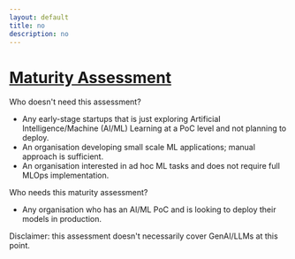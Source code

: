 ```yaml
---
layout: default
title: no
description: no
---
```



<!-- ### [Maturity Assessment](https://apps.digicatapult.org.uk/ai-adoption-toolkit) -->
<h1><a href="https://apps.digicatapult.org.uk/ai-adoption-toolkit" target="_blank">Maturity Assessment</a></h1>

Who doesn't need this assessment?
  - Any early-stage startups that is just exploring ArtificiaI Intelligence/Machine (AI/ML) Learning at a PoC level and not planning to deploy.
  - An organisation developing small scale ML applications; manual approach is sufficient.
  - An organisation interested in ad hoc ML tasks and does not require full MLOps implementation.

Who needs this maturity assessment?
  - Any organisation who has an AI/ML PoC and is looking to deploy their models in production.

Disclaimer: this assessment doesn't necessarily cover GenAI/LLMs at this point.